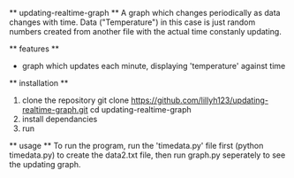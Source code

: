 ** updating-realtime-graph **
A graph which changes periodically as data changes with time. Data ("Temperature") in this case is just random numbers created from another file with the actual time constanly updating.

** features ** 
- graph which updates each minute, displaying 'temperature' against time

** installation **
1. clone the repository
git clone https://github.com/lillyh123/updating-realtime-graph.git
cd updating-realtime-graph
2. install dependancies
3. run

** usage **
To run the program, run the 'timedata.py' file first (python timedata.py) to create the data2.txt file, then run graph.py seperately to see the updating graph. 
